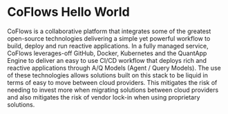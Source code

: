# CoFlows Hello World

CoFlows is a collaborative platform that integrates some of the greatest open-source technologies delivering a simple yet powerful workflow to build, deploy and run reactive applications. In a fully managed service, CoFlows leverages-off GitHub, Docker, Kubernetes and the QuantApp Engine to deliver an easy to use CI/CD workflow that deploys rich and reactive applications through A/Q Models (Agent / Query Models). The use of these technologies allows solutions built on this stack to be liquid in terms of easy to move between cloud providers. This mitigates the risk of needing to invest more when migrating solutions between cloud providers and also mitigates the risk of vendor lock-in when using proprietary solutions.